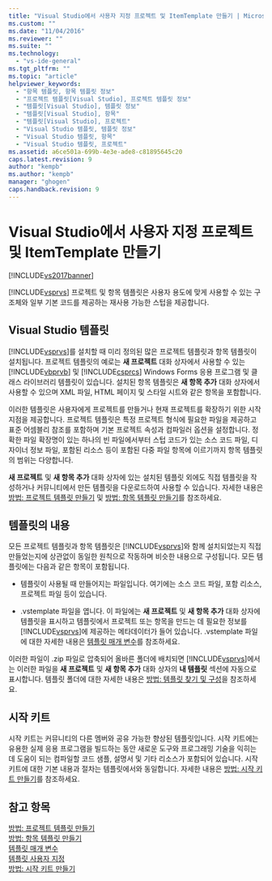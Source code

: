 ```yaml
---
title: "Visual Studio에서 사용자 지정 프로젝트 및 ItemTemplate 만들기 | Microsoft Docs"
ms.custom: ""
ms.date: "11/04/2016"
ms.reviewer: ""
ms.suite: ""
ms.technology: 
  - "vs-ide-general"
ms.tgt_pltfrm: ""
ms.topic: "article"
helpviewer_keywords: 
  - "항목 템플릿, 항목 템플릿 정보"
  - "프로젝트 템플릿[Visual Studio], 프로젝트 템플릿 정보"
  - "템플릿[Visual Studio], 템플릿 정보"
  - "템플릿[Visual Studio], 항목"
  - "템플릿[Visual Studio], 프로젝트"
  - "Visual Studio 템플릿, 템플릿 정보"
  - "Visual Studio 템플릿, 항목"
  - "Visual Studio 템플릿, 프로젝트"
ms.assetid: a6ce501a-699b-4e3e-ade8-c81895645c20
caps.latest.revision: 9
author: "kempb"
ms.author: "kempb"
manager: "ghogen"
caps.handback.revision: 9
---
```

# Visual Studio에서 사용자 지정 프로젝트 및 ItemTemplate 만들기
[!INCLUDE[vs2017banner](../code-quality/includes/vs2017banner.md)]

[!INCLUDE[vsprvs](../code-quality/includes/vsprvs_md.md)] 프로젝트 및 항목 템플릿은 사용자 용도에 맞게 사용할 수 있는 구조체와 일부 기본 코드를 제공하는 재사용 가능한 스텁을 제공합니다.  
  
## Visual Studio 템플릿  
 [!INCLUDE[vsprvs](../code-quality/includes/vsprvs_md.md)]를 설치할 때 미리 정의된 많은 프로젝트 템플릿과 항목 템플릿이 설치됩니다.  프로젝트 템플릿의 예로는 **새 프로젝트** 대화 상자에서 사용할 수 있는 [!INCLUDE[vbprvb](../code-quality/includes/vbprvb_md.md)] 및 [!INCLUDE[csprcs](../data-tools/includes/csprcs_md.md)] Windows Forms 응용 프로그램 및 클래스 라이브러리 템플릿이 있습니다.  설치된 항목 템플릿은 **새 항목 추가** 대화 상자에서 사용할 수 있으며 XML 파일, HTML 페이지 및 스타일 시트와 같은 항목을 포함합니다.  
  
 이러한 템플릿은 사용자에게 프로젝트를 만들거나 현재 프로젝트를 확장하기 위한 시작 지점을 제공합니다.  프로젝트 템플릿은 특정 프로젝트 형식에 필요한 파일을 제공하고 표준 어셈블리 참조를 포함하며 기본 프로젝트 속성과 컴파일러 옵션을 설정합니다.  정확한 파일 확장명이 있는 하나의 빈 파일에서부터 스텁 코드가 있는 소스 코드 파일, 디자이너 정보 파일, 포함된 리소스 등이 포함된 다중 파일 항목에 이르기까지 항목 템플릿의 범위는 다양합니다.  
  
 **새 프로젝트** 및 **새 항목 추가** 대화 상자에 있는 설치된 템플릿 외에도 직접 템플릿을 작성하거나 커뮤니티에서 만든 템플릿을 다운로드하여 사용할 수 있습니다.  자세한 내용은 [방법: 프로젝트 템플릿 만들기](../ide/how-to-create-project-templates.md) 및 [방법: 항목 템플릿 만들기](../ide/how-to-create-item-templates.md)를 참조하세요.  
  
## 템플릿의 내용  
 모든 프로젝트 템플릿과 항목 템플릿은 [!INCLUDE[vsprvs](../code-quality/includes/vsprvs_md.md)]와 함께 설치되었는지 직접 만들었는지에 상관없이 동일한 원칙으로 작동하며 비슷한 내용으로 구성됩니다.  모든 템플릿에는 다음과 같은 항목이 포함됩니다.  
  
-   템플릿이 사용될 때 만들어지는 파일입니다.  여기에는 소스 코드 파일, 포함 리소스, 프로젝트 파일 등이 있습니다.  
  
-   .vstemplate 파일을 엽니다.  이 파일에는 **새 프로젝트** 및 **새 항목 추가** 대화 상자에 템플릿을 표시하고 템플릿에서 프로젝트 또는 항목을 만드는 데 필요한 정보를 [!INCLUDE[vsprvs](../code-quality/includes/vsprvs_md.md)]에 제공하는 메타데이터가 들어 있습니다.  .vstemplate 파일에 대한 자세한 내용은 [템플릿 매개 변수](../ide/template-parameters.md)를 참조하세요.  
  
 이러한 파일이 .zip 파일로 압축되어 올바른 폴더에 배치되면 [!INCLUDE[vsprvs](../code-quality/includes/vsprvs_md.md)]에서는  이러한 파일을 **새 프로젝트** 및 **새 항목 추가** 대화 상자의 **내 템플릿** 섹션에 자동으로 표시합니다.  템플릿 폴더에 대한 자세한 내용은 [방법: 템플릿 찾기 및 구성](../ide/how-to-locate-and-organize-project-and-item-templates.md)을 참조하세요.  
  
## 시작 키트  
 시작 키트는 커뮤니티의 다른 멤버와 공유 가능한 향상된 템플릿입니다.  시작 키트에는 유용한 실제 응용 프로그램을 빌드하는 동안 새로운 도구와 프로그래밍 기술을 익히는 데 도움이 되는 컴파일할 코드 샘플, 설명서 및 기타 리소스가 포함되어 있습니다.  시작 키트에 대한 기본 내용과 절차는 템플릿에서와 동일합니다.  자세한 내용은 [방법: 시작 키트 만들기](../ide/how-to-create-starter-kits.md)를 참조하세요.  
  
## 참고 항목  
 [방법: 프로젝트 템플릿 만들기](../ide/how-to-create-project-templates.md)   
 [방법: 항목 템플릿 만들기](../ide/how-to-create-item-templates.md)   
 [템플릿 매개 변수](../ide/template-parameters.md)   
 [템플릿 사용자 지정](../ide/customizing-project-and-item-templates.md)   
 [방법: 시작 키트 만들기](../ide/how-to-create-starter-kits.md)